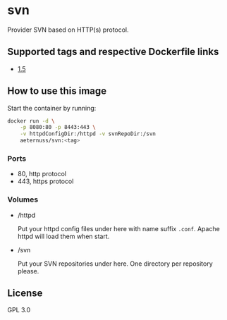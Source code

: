 # svn

Provider SVN based on HTTP(s) protocol.

## Supported tags and respective Dockerfile links

- [1.5](https://github.com/aeternuss/svn/blob/v1.5/Dockerfile)

## How to use this image

Start the container by running:

```bash
docker run -d \
    -p 8080:80 -p 8443:443 \
    -v httpdConfigDir:/httpd -v svnRepoDir:/svn
    aeternuss/svn:<tag>
```

### Ports

- 80, http protocol
- 443, https protocol

### Volumes

- /httpd

  Put your httpd config files under here with name suffix `.conf`.
  Apache httpd will load them when start.

- /svn

  Put your SVN repositories under here. One directory per repository please.

## License

GPL 3.0
